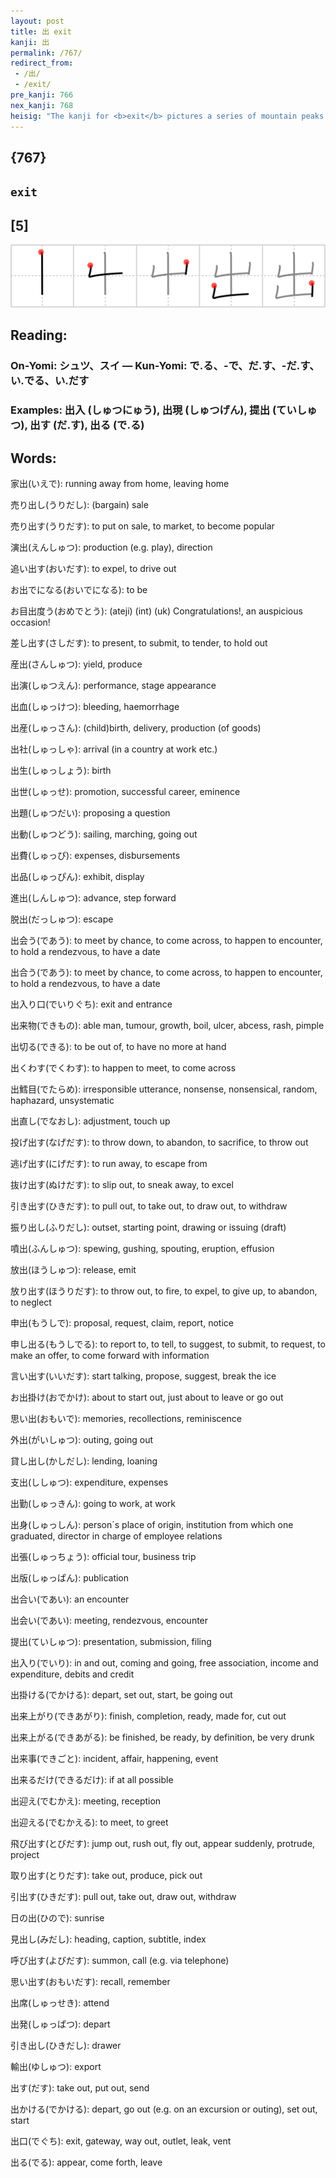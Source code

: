 ```yaml
---
layout: post
title: 出 exit
kanji: 出
permalink: /767/
redirect_from:
 - /出/
 - /exit/
pre_kanji: 766
nex_kanji: 768
heisig: "The kanji for <b>exit</b> pictures a series of mountain peaks coming out of the <i>earth</i>. Learn it together with the following frame."
---
```


## {767}

## `exit`

## [5]

<div class="stroke"><img src="../images/E587BA.png" /></div>

## Reading:

### On-Yomi: シュツ、スイ &mdash; Kun-Yomi: で.る、-で、だ.す、-だ.す、い.でる、い.だす

### Examples: 出入 (しゅつにゅう), 出現 (しゅつげん), 提出 (ていしゅつ), 出す (だ.す), 出る (で.る)

## Words:

家出(いえで): running away from home, leaving home

売り出し(うりだし): (bargain) sale

売り出す(うりだす): to put on sale, to market, to become popular

演出(えんしゅつ): production (e.g. play), direction

追い出す(おいだす): to expel, to drive out

お出でになる(おいでになる): to be

お目出度う(おめでとう): (ateji) (int) (uk) Congratulations!, an auspicious occasion!

差し出す(さしだす): to present, to submit, to tender, to hold out

産出(さんしゅつ): yield, produce

出演(しゅつえん): performance, stage appearance

出血(しゅっけつ): bleeding, haemorrhage

出産(しゅっさん): (child)birth, delivery, production (of goods)

出社(しゅっしゃ): arrival (in a country at work etc.)

出生(しゅっしょう): birth

出世(しゅっせ): promotion, successful career, eminence

出題(しゅつだい): proposing a question

出動(しゅつどう): sailing, marching, going out

出費(しゅっぴ): expenses, disbursements

出品(しゅっぴん): exhibit, display

進出(しんしゅつ): advance, step forward

脱出(だっしゅつ): escape

出会う(であう): to meet by chance, to come across, to happen to encounter, to hold a rendezvous, to have a date

出合う(であう): to meet by chance, to come across, to happen to encounter, to hold a rendezvous, to have a date

出入り口(でいりぐち): exit and entrance

出来物(できもの): able man, tumour, growth, boil, ulcer, abcess, rash, pimple

出切る(できる): to be out of, to have no more at hand

出くわす(でくわす): to happen to meet, to come across

出鱈目(でたらめ): irresponsible utterance, nonsense, nonsensical, random, haphazard, unsystematic

出直し(でなおし): adjustment, touch up

投げ出す(なげだす): to throw down, to abandon, to sacrifice, to throw out

逃げ出す(にげだす): to run away, to escape from

抜け出す(ぬけだす): to slip out, to sneak away, to excel

引き出す(ひきだす): to pull out, to take out, to draw out, to withdraw

振り出し(ふりだし): outset, starting point, drawing or issuing (draft)

噴出(ふんしゅつ): spewing, gushing, spouting, eruption, effusion

放出(ほうしゅつ): release, emit

放り出す(ほうりだす): to throw out, to fire, to expel, to give up, to abandon, to neglect

申出(もうしで): proposal, request, claim, report, notice

申し出る(もうしでる): to report to, to tell, to suggest, to submit, to request, to make an offer, to come forward with information

言い出す(いいだす): start talking, propose, suggest, break the ice

お出掛け(おでかけ): about to start out, just about to leave or go out

思い出(おもいで): memories, recollections, reminiscence

外出(がいしゅつ): outing, going out

貸し出し(かしだし): lending, loaning

支出(ししゅつ): expenditure, expenses

出勤(しゅっきん): going to work, at work

出身(しゅっしん): person´s place of origin, institution from which one graduated, director in charge of employee relations

出張(しゅっちょう): official tour, business trip

出版(しゅっぱん): publication

出合い(であい): an encounter

出会い(であい): meeting, rendezvous, encounter

提出(ていしゅつ): presentation, submission, filing

出入り(でいり): in and out, coming and going, free association, income and expenditure, debits and credit

出掛ける(でかける): depart, set out, start, be going out

出来上がり(できあがり): finish, completion, ready, made for, cut out

出来上がる(できあがる): be finished, be ready, by definition, be very drunk

出来事(できごと): incident, affair, happening, event

出来るだけ(できるだけ): if at all possible

出迎え(でむかえ): meeting, reception

出迎える(でむかえる): to meet, to greet

飛び出す(とびだす): jump out, rush out, fly out, appear suddenly, protrude, project

取り出す(とりだす): take out, produce, pick out

引出す(ひきだす): pull out, take out, draw out, withdraw

日の出(ひので): sunrise

見出し(みだし): heading, caption, subtitle, index

呼び出す(よびだす): summon, call (e.g. via telephone)

思い出す(おもいだす): recall, remember

出席(しゅっせき): attend

出発(しゅっぱつ): depart

引き出し(ひきだし): drawer

輸出(ゆしゅつ): export

出す(だす): take out, put out, send

出かける(でかける): depart, go out (e.g. on an excursion or outing), set out, start

出口(でぐち): exit, gateway, way out, outlet, leak, vent

出る(でる): appear, come forth, leave
